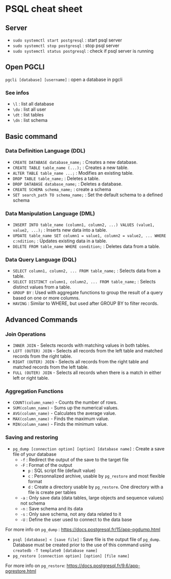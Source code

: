 # PSQL cheat sheet

## Server
- `sudo systemctl start postgresql` : start psql server
- `sudo systemctl stop postgresql` : stop psql server
- `sudo systemctl status postgresql` : check if psql server is running

## Open PGCLI
`pgcli [database] [username]` : open a database in pgcli

### See infos
- `\l` : list all database 
- `\du` : list all user
- `\dt` : list tables
- `\dn` : list schema 




## Basic command
### Data Definition Language (DDL)
- `CREATE DATABASE database_name;` : Creates a new database.
- `CREATE TABLE table_name (...);` : Creates a new table.
- `ALTER TABLE table_name ...;` : Modifies an existing table.
- `DROP TABLE table_name;` : Deletes a table.
- `DROP DATABASE database_name;` : Deletes a database.
- `CREATE SCHEMA schema_name;` : create a schema
- `SET search_path TO schema_name;` : Set the default schema to a defined schema


### Data Manipulation Language (DML)
- `INSERT INTO table_name (column1, column2, ...) VALUES (value1, value2, ...);` : Inserts new data into a table.
- `UPDATE table_name SET column1 = value1, column2 = value2, ... WHERE c:ndition;` : Updates existing data in a table.
- `DELETE FROM table_name WHERE condition;` : Deletes data from a table.



### Data Query Language (DQL)
- `SELECT column1, column2, ... FROM table_name;` : Selects data from a table.
- `SELECT DISTINCT column1, column2, ... FROM table_name;` : Selects distinct values from a table.
- `GROUP BY` : Used with aggregate functions to group the result of a query based on one or more columns.
- `HAVING` : Similar to WHERE, but used after GROUP BY to filter records.




## Advanced Commands

### Join Operations
- `INNER JOIN` - Selects records with matching values in both tables.
- `LEFT (OUTER) JOIN` - Selects all records from the left table and matched records from the right table.
- `RIGHT (OUTER) JOIN` - Selects all records from the right table and matched records from the left table.
- `FULL (OUTER) JOIN` - Selects all records when there is a match in either left or right table.

### Aggregation Functions
- `COUNT(column_name)` - Counts the number of rows.
- `SUM(column_name)` - Sums up the numerical values.
- `AVG(column_name)` - Calculates the average value.
- `MAX(column_name)` - Finds the maximum value.
- `MIN(column_name)` - Finds the minimum value.

### Saving and restoring
- `pg_dump [connection option] [option] [database name]` : Create a save file of your database
    - `-f` : Redirect the output of the save to the target file
    - `-F` : Format of the output
        - `p` : SQL script file (default value)
        - `c` : Personnalized archive, usable by `pg_restore` and most flexible format
        - `d` : Create a directory usable by `pg_restore`. One directory with a file is create per tables
    - `-a` : Only save data (data tables, large objects and sequence values) not schema
    - `-n` : Save schema and its data
    - `-s` : Only save schema, not any data related to it 
    - `-U` : Define the user used to connect to the data base

For more info on `pg_dump` : https://docs.postgresql.fr/15/app-pgdump.html

- `psql [database] < [save file]` : Save file is the output file of `pg_dump`. Database must be created prior to the use of this command using `createdb -T template0 [database name]`
- `pg_restore [connection option] [option] [file name]`

For more info on `pg_restore`: https://docs.postgresql.fr/9.6/app-pgrestore.html

